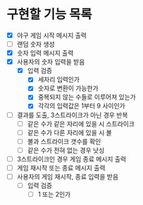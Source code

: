 # 구현할 기능 목록

- [x] 야구 게임 시작 메시지 출력
- [ ] 랜덤 숫자 생성
- [x] 숫자 입력 메시지 출력
- [x] 사용자의 숫자 입력을 받음
  - [x] 입력 검증
    - [x] 세자리 입력인가
    - [x] 숫자로 변환이 가능한가
    - [x] 중복되지 않는 수들로 이루어져 있는가
    - [x] 각각의 입력값은 1부터 9 사이인가
- [ ] 결과를 도출, 3스트라이크가 아닌 경우 반복
  - [ ] 같은 수가 같은 자리에 있을 시 스트라이크
  - [ ] 같은 수가 다른 자리에 있을 시 볼
  - [ ] 볼과 스트라이크 갯수를 확인
  - [ ] 같은 수가 전혀 없는 경우 낫싱
- [ ] 3스트라이크인 경우 게임 종료 메시지 출력
- [ ] 게임 재시작 또는 종료 메시지 출력
- [ ] 사용자의 게임 재시작, 종료 입력을 받음
  - [ ] 입력 검증
    - [ ] 1 또는 2인가